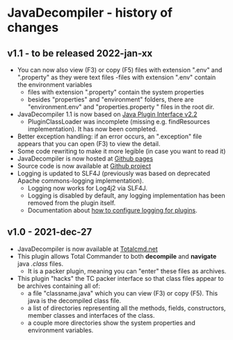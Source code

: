 JavaDecompiler - history of changes
==========================================

v1.1 - to be released 2022-jan-xx
------------------
- You can now also view (F3) or copy (F5) files with extension ".env" and ".property" as they were text files
	-files with extension ".env" contain the environment variables
	- files with extension ".property" contain the system properties
	- besides "properties" and "environment" folders, there are "environment.env" and "properties.property " files in the root dir.
- JavaDecompiler 1.1 is now based on [Java Plugin Interface v2.2](https://github.com/moisescastellano/tcmd-java-plugin)
	- PluginClassLoader was incomplete (missing e.g. findResources implementation). It has now been completed.
- Better exception handling: if an error occurs, an ".exception" file appears that you can open (F3) to view the detail.
- Some code rewriting to make it more legible (in case you want to read it)
- JavaDecompiler is now hosted at [Github pages](https://github.com/moisescastellano/javadecompiler-tcplugin)
- Source code is now available at [Github project](https://github.com/moisescastellano/tcmd-java-plugin)
- Logging is updated to SLF4J (previously was based on deprecated Apache commons-logging implementation).
	- Logging now works for Log4j2 via SLF4J.
	- Logging is disabled by default, any logging implementation has been removed from the plugin itself.
	- Documentation about [how to configure logging for plugins](https://github.com/moisescastellano/tcmd-java-plugin/blob/main/logging.md).

v1.0 - 2021-dec-27
------------------
- JavaDecompiler is now available at [Totalcmd.net](http://totalcmd.net/plugring/java_decompiler.html)
- This plugin allows Total Commander to both **decompile** and **navigate** java *.class* files. 
	- It is a packer plugin, meaning you can "enter" these files as archives. 
- This plugin "hacks" the TC packer interface so that class files appear to be archives containing all of:
	- a file "classname.java" which you can view (F3) or copy (F5). This java is the decompiled class file.
	- a list of directories representing all the methods, fields, constructors, member classes and interfaces of the class.
	- a couple more directories show the system properties and environment variables.
